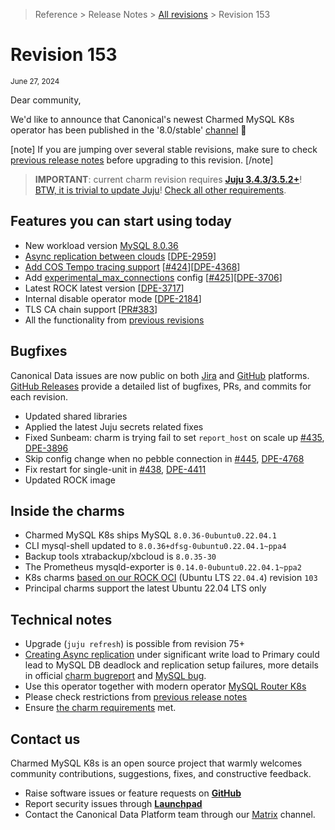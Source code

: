>Reference > Release Notes > [All revisions](/t/11878) > Revision 153
# Revision 153
  
<sub>June 27, 2024</sub>
  
Dear community,
  
We'd like to announce that Canonical's newest Charmed MySQL K8s operator has been published in the '8.0/stable' [channel](https://charmhub.io/mysql-k8s/docs/r-releases?channel=8.0/stable) :tada:
  
[note]
If you are jumping over several stable revisions, make sure to check [previous release notes](/t/11878) before upgrading to this revision.
[/note]  

> **IMPORTANT**: current charm revision requires **[Juju 3.4.3/3.5.2+](/t/11878)**!<br/>[BTW, it is trivial to update Juju](/t/14333)! [Check all other requirements](/t/11421).
## Features you can start using today
  
* New workload version [MySQL 8.0.36](https://dev.mysql.com/doc/relnotes/mysql/8.0/en/news-8-0-36.html)
* [Async replication between clouds](/t/13458) [[DPE-2959](https://warthogs.atlassian.net/browse/DPE-2959)]
* [Add COS Tempo tracing support](/t/14448) [[#424](https://github.com/canonical/mysql-k8s-operator/pull/424)][[DPE-4368](https://warthogs.atlassian.net/browse/DPE-4368)]
* Add [experimental_max_connections](https://charmhub.io/mysql-k8s/configuration?channel=8.0/candidate#experimental-max-connections) config [[#425](https://github.com/canonical/mysql-k8s-operator/pull/425)][[DPE-3706](https://warthogs.atlassian.net/browse/DPE-3706)]
* Latest ROCK latest version [[DPE-3717](https://warthogs.atlassian.net/browse/DPE-3717)] 
* Internal disable operator mode [[DPE-2184](https://warthogs.atlassian.net/browse/DPE-2184)]
* TLS CA chain support [[PR#383](https://github.com/canonical/mysql-k8s-operator/pull/383)]
* All the functionality from [previous revisions](/t/11878)

## Bugfixes
   
Canonical Data issues are now public on both [Jira](https://warthogs.atlassian.net/jira/software/c/projects/DPE/issues/) and [GitHub](https://github.com/canonical/mysql-k8s-operator/issues) platforms.  
[GitHub Releases](https://github.com/canonical/mysql-k8s-operator/releases) provide a detailed list of bugfixes, PRs, and commits for each revision.  
 
* Updated shared libraries
* Applied the latest Juju secrets related fixes
* Fixed Sunbeam: charm is trying fail to set `report_host` on scale up [#435](https://github.com/canonical/mysql-k8s-operator/pull/435),  [DPE-3896](https://warthogs.atlassian.net/browse/DPE-3896)
* Skip config change when no pebble connection in [#445](https://github.com/canonical/mysql-k8s-operator/pull/445), [DPE-4768](https://warthogs.atlassian.net/browse/DPE-4768) 
* Fix restart for single-unit in [#438](https://github.com/canonical/mysql-k8s-operator/pull/438), [DPE-4411](https://warthogs.atlassian.net/browse/DPE-4411)
* Updated ROCK image

## Inside the charms
  
* Charmed MySQL K8s ships MySQL `8.0.36-0ubuntu0.22.04.1`
* CLI mysql-shell updated to `8.0.36+dfsg-0ubuntu0.22.04.1~ppa4`
* Backup tools xtrabackup/xbcloud is `8.0.35-30`
* The Prometheus mysqld-exporter is `0.14.0-0ubuntu0.22.04.1~ppa2`
* K8s charms [based on our ROCK OCI](https://github.com/canonical/charmed-mysql-rock) (Ubuntu LTS  `22.04.4`) revision `103`
* Principal charms support the latest Ubuntu 22.04 LTS only

## Technical notes
  
* Upgrade (`juju refresh`) is possible from revision 75+
* [Creating Async replication](/t/13458) under significant write load to Primary could lead to MySQL DB deadlock and replication setup failures, more details in official [charm bugreport](https://github.com/canonical/mysql-k8s-operator/issues/399) and [MySQL bug](https://bugs.mysql.com/bug.php?id=114624&thanks=sub).
* Use this operator together with modern operator [MySQL Router K8s](https://charmhub.io/mysql-router-k8s)
* Please check restrictions from [previous release notes](/t/11878)  
* Ensure [the charm requirements](/t/11421) met.
  
## Contact us
  
Charmed MySQL K8s is an open source project that warmly welcomes community contributions, suggestions, fixes, and constructive feedback.  
* Raise software issues or feature requests on [**GitHub**](https://github.com/canonical/mysql-k8s-operator/issues)  
*  Report security issues through [**Launchpad**](https://wiki.ubuntu.com/DebuggingSecurity#How%20to%20File)  
* Contact the Canonical Data Platform team through our [Matrix](https://matrix.to/#/#charmhub-data-platform:ubuntu.com) channel.